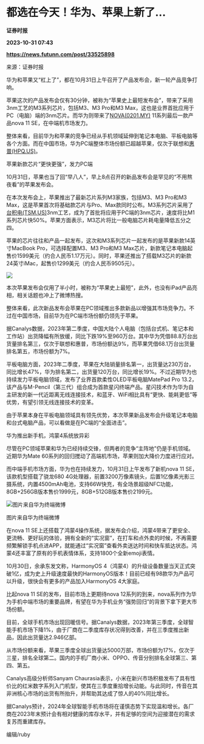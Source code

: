 # 都选在今天！华为、苹果上新了…
**证券时报**

**2023-10-31 07:43**

**https://news.futunn.com/post/33525898**

来源：证券时报

华为和苹果又“杠上了”，都在10月31日上午召开了产品发布会，新一轮产品竞争打响。

苹果这次的产品发布会仅有30分钟，被称为“苹果史上最短发布会”，带来了采用3nm工艺的M3系列芯片，包括M3、M3 Pro和M3 Max，这也是业界首批应用于PC（电脑）端的3nm芯片。而华为则带来了[NOVA(0201.MY)](https://www.futunn.com/quote/stock?m=my&code=0201) 11系列最后一款产品nova 11 SE，在中端机市场发力。

整体来看，目前华为和苹果的竞争已经从手机领域延伸到笔记本电脑、平板电脑等各个方面。而在中国市场，华为PC端整体市场份额已超越苹果，仅次于联想和[惠普(HPQ.US)](https://www.futunn.com/quote/stock?m=us&code=HPQ)。

苹果新款芯片“更快更强”，发力PC端

10月31日，苹果也当了回“早八人”，早上8点召开的新品发布会是罕见的“不用熬夜看”的苹果发布会。

在本次发布会上，苹果推出了最新芯片系列M3家族，包括M3、M3 Pro和M3 Max，这是苹果首次将基础款芯片与Pro、Max款同时公布。M3系列芯片采用了[台积电(TSM.US)](https://www.futunn.com/quote/stock?m=us&code=TSM)3nm工艺，成为了首批将应用于PC端的3nm芯片，速度将比M1系列芯片快50%。苹果方面表示，M3芯片将比一般电脑芯片耗电量降低五分之四。

苹果的芯片往往和产品一起发布，这次和M3系列芯片一起发布的是苹果新款14英寸MacBook Pro，可选择配置M3、M3 Pro和M3 Max芯片，新款笔记本电脑起售价1599美元（约合人民币1.17万元）。同时，苹果还推出了搭载M3芯片的新款24英寸iMac，起售价1299美元（约合人民币9505元）。

![](https://postimg.futunn.com/16987331294326908941478.png)

本次苹果发布会仅用了半小时，被称为“苹果史上最短”，此外，也没有iPad产品亮相，相关话题也冲上了微博热搜。

整体来看，此次新品发布会苹果在PC领域推出多款新品以增强其市场竞争力。不过在中国市场，目前华为在PC端市场份额仍领先于苹果。

据Canalys数据，2023年第二季度，中国大陆个人电脑（包括台式机、笔记本和工作站）出货降幅有所放缓，同比下跌19%至960万台。其中华为凭借88.8万台出货量排名第三，仅次于联想和惠普，市场份额达9%，而苹果凭借68.1万台出货量排名第五，市场份额为7%。

平板电脑方面，2023年二季度，苹果在大陆销量排名第一，出货量达230万台，同比增长47%，华为排名第二，出货量120万台，同比增长19%。不过近期华为也持续发力平板电脑领域，发布了业界首款柔性OLED平板电脑MatePad Pro 13.2，该产品与M-Pencil（第三代）组合成为首款星闪终端产品。星闪技术作为华为自主研发的新一代近距离无线连接技术，和蓝牙、WiFi相比具有“更快、能耗更低”等优势，有望引领无线连接技术的变革。

由于苹果本身在平板电脑领域具有领先优势，本次苹果新品发布会升级笔记本电脑和台式电脑产品，可以看做是在PC端的“全面进击”。

华为推出新手机，鸿蒙4系统放异彩

尽管在PC领域苹果和华为已经持续交锋，但两者的竞争“主阵地”仍是手机领域。近期华为Mate 60系列的回归搅动了高端机市场，苹果则加大降价力度进行应对。

而中端手机市场方面，华为也在持续发力，10月31日上午发布了新机nova 11 SE，该款机型搭载了骁龙680 4G处理器，前置3200万像素镜头，后置1亿像素光影三摄系统，内置4500mAh电池，支持66W快充，有全场景超级NFC功能，8GB+256GB版本售价1999元，8GB+512GB版本售价2199元。

![图片来自华为终端微博](https://postimg.futunn.com/16987331294145719717229.jpeg)

图片来自华为终端微博

在nova 11 SE上还搭载了鸿蒙4操作系统，据发布会介绍，鸿蒙4带来了更安全、更流畅、更好玩的体验，拥有全新的“实况窗”，在打车和点外卖的时候，不再需要频繁解锁手机点进APP，就能通过“实况窗”查看外卖送达时间和快车抵达状态。鸿蒙4还丰富了原有的手机表情体系，支持1800个全新emoji表情。

10月30日，余承东发文称，HarmonyOS 4（鸿蒙4）的升级设备数量当天正式突破1亿，成为史上升级速度最快的HarmonyOS版本！目前已经有98款华为产品可以升级，很快会有更多的产品加入HarmonyOS 4大家庭。

比起nova 11 SE的发布，目前市场上更期待nova 12系列的到来，nova系列作为华为手机中端市场的重要品牌，有望在华为手机业务“强势回归”的背景下拿下更大市场份额。

目前，全球手机市场出现回暖信号。据Canalys数据，2023年第三季度，全球智能手机市场下降1%，由于厂商在二季度库存状况得到改善，并在三季度推出新品，因此出货量达2.946亿部。

从市场份额来看，苹果三季度全球出货量达5000万部，市场份额为17%，仅次于三星，排名全球第二。国内的手机厂商小米、OPPO、传音分别排名全球第三、第四、第五。

Canalys高级分析师Sanyam Chaurasia表示，小米在新兴市场积极发布了具有性价比的红米数字系列入门机型，使其在三季度重拾增长动能。与此同时，传音在其非洲核心市场的出货有所抬升，并帮助其达成了惊人的40%同比增长。

据Canalys预计，2024年全球智能手机市场将在谨慎态势下实现温和增长。各厂商在2023年末预计会有相对健康的库存水平，并有足够的空间为迎接潜在的需求复苏而重建库存。

编辑/ruby
